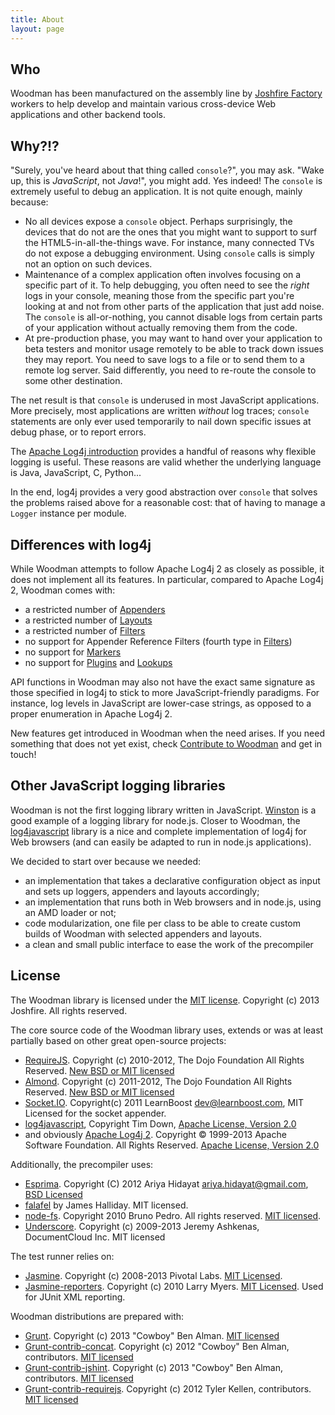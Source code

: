```yaml
---
title: About
layout: page
---
```


## <a id="who"></a>Who
Woodman has been manufactured on the assembly line by [Joshfire Factory](http://factory.joshfire.com) workers to help develop and maintain various cross-device Web applications and other backend tools.

## <a id="why"></a>Why?!?
"Surely, you've heard about that thing called `console`?", you may ask. "Wake up, this is *JavaScript*, not *Java*!", you might add. Yes indeed! The `console` is extremely useful to debug an application. It is not quite enough, mainly because:

- No all devices expose a `console` object. Perhaps surprisingly, the devices that do not are the ones that you might want to support to surf the HTML5-in-all-the-things wave. For instance, many connected TVs do not expose a debugging environment. Using `console` calls is simply not an option on such devices.
- Maintenance of a complex application often involves focusing on a specific part of it. To help debugging, you often need to see the *right* logs in your console, meaning those from the specific part you're looking at and not from other parts of the application that just add noise. The `console` is all-or-nothing, you cannot disable logs from certain parts of your application
without actually removing them from the code.
- At pre-production phase, you may want to hand over your application to beta testers and monitor usage remotely to be able to track down issues they may report. You need to save logs to a file or to send them to a remote log server. Said differently, you need to re-route the console to some other destination.

The net result is that `console` is underused in most JavaScript applications. More precisely, most applications are written *without* log traces; `console` statements are only ever used temporarily to nail down specific issues at debug phase, or to report errors.

The [Apache Log4j introduction](http://logging.apache.org/log4j/2.x/manual/index.html) provides a handful of reasons why flexible logging is useful. These reasons are valid whether the underlying language is Java, JavaScript, C, Python...

In the end, log4j provides a very good abstraction over `console` that solves the problems raised above for a reasonable cost: that of having to manage a `Logger` instance per module.

## <a id="differences-with-log4j"></a>Differences with log4j
While Woodman attempts to follow Apache Log4j 2 as closely as possible, it does not implement all its features. In particular, compared to Apache Log4j 2, Woodman comes with: 

- a restricted number of [Appenders](http://logging.apache.org/log4j/2.x/manual/filters.html)
- a restricted number of [Layouts](http://logging.apache.org/log4j/2.x/manual/layouts.html)
- a restricted number of [Filters](http://logging.apache.org/log4j/2.x/manual/filters.html)
- no support for Appender Reference Filters (fourth type in [Filters](http://logging.apache.org/log4j/2.x/manual/filters.html))
- no support for [Markers](http://logging.apache.org/log4j/2.x/manual/markers.html)
- no support for [Plugins](http://logging.apache.org/log4j/2.x/manual/plugins.html) and [Lookups](http://logging.apache.org/log4j/2.x/manual/lookups.html)

API functions in Woodman may also not have the exact same signature as those specified in log4j to stick to more JavaScript-friendly paradigms. For instance, log levels in JavaScript are lower-case strings, as opposed to a proper enumeration in Apache Log4j 2.

New features get introduced in Woodman when the need arises. If you need something that does not yet exist, check [Contribute to Woodman](contribute.html) and get in touch!

## <a id="other-javascript-logging-libraries"></a>Other JavaScript logging libraries

Woodman is not the first logging library written in JavaScript. [Winston](https://github.com/flatiron/winston) is a good example of a logging library for node.js. Closer to Woodman, the
[log4javascript](http://log4javascript.org/) library is a nice and complete implementation of log4j for Web browsers (and can easily be adapted to run in node.js applications).

We decided to start over because we needed:

- an implementation that takes a declarative configuration object as input and sets up loggers, appenders and layouts accordingly;
- an implementation that runs both in Web browsers and in node.js, using an AMD loader or not;
- code modularization, one file per class to be able to create custom builds of Woodman with selected appenders and layouts.
- a clean and small public interface to ease the work of the precompiler

## <a id="license"></a>License

The Woodman library is licensed under the [MIT license](https://raw.github.com/joshfire/woodman/master/LICENSE). Copyright (c) 2013 Joshfire. All rights reserved.

The core source code of the Woodman library uses, extends or was at least partially based on other great open-source projects:

- [RequireJS](http://requirejs.org/). Copyright (c) 2010-2012, The Dojo Foundation All Rights Reserved. [New BSD or MIT licensed](https://github.com/jrburke/requirejs/blob/master/LICENSE)
- [Almond](https://github.com/jrburke/almond). Copyright (c) 2011-2012, The Dojo Foundation All Rights Reserved. [New BSD or MIT licensed](https://github.com/jrburke/almond/blob/master/LICENSE)
- [Socket.IO](http://socket.io/). Copyright(c) 2011 LearnBoost <dev@learnboost.com>, MIT Licensed for the socket appender.
- [log4javascript](http://log4javascript.org/), Copyright Tim Down, [Apache License, Version 2.0](http://www.apache.org/licenses/LICENSE-2.0.html)
- and obviously [Apache Log4j 2](http://logging.apache.org). Copyright © 1999-2013 Apache Software Foundation. All Rights Reserved. [Apache License, Version 2.0](http://logging.apache.org/log4j/2.x/license.html)

Additionally, the precompiler uses:

- [Esprima](http://esprima.org/). Copyright (C) 2012 Ariya Hidayat <ariya.hidayat@gmail.com>, [BSD Licensed](https://github.com/ariya/esprima/blob/master/LICENSE.BSD)
- [falafel](https://github.com/substack/node-falafel) by James Halliday. MIT licensed.
- [node-fs](). Copyright 2010 Bruno Pedro. All rights reserved. [MIT licensed](https://github.com/bpedro/node-fs/blob/master/LICENSE).
- [Underscore](http://underscorejs.org/). Copyright (c) 2009-2013 Jeremy Ashkenas, DocumentCloud Inc. MIT licensed

The test runner relies on:

- [Jasmine](http://pivotal.github.io/jasmine/). Copyright (c) 2008-2013 Pivotal Labs. [MIT Licensed](https://github.com/pivotal/jasmine/blob/master/MIT.LICENSE).
- [Jasmine-reporters](https://github.com/larrymyers/jasmine-reporters/). Copyright (c) 2010 Larry Myers. [MIT Licensed](https://github.com/larrymyers/jasmine-reporters/blob/master/LICENSE). Used for JUnit XML reporting.

Woodman distributions are prepared with:

- [Grunt](http://gruntjs.com/). Copyright (c) 2013 "Cowboy" Ben Alman. [MIT licensed](http://github.com/gruntjs/grunt/blob/master/LICENSE-MIT)
- [Grunt-contrib-concat](https://github.com/gruntjs/grunt-contrib-concat). Copyright (c) 2012 "Cowboy" Ben Alman, contributors. [MIT licensed](https://github.com/gruntjs/grunt-contrib-concat/blob/master/LICENSE-MIT)
- [Grunt-contrib-jshint](https://github.com/gruntjs/grunt-contrib-jshint). Copyright (c) 2013 "Cowboy" Ben Alman, contributors. [MIT licensed](https://github.com/gruntjs/grunt-contrib-jshint/blob/master/LICENSE-MIT)
- [Grunt-contrib-requirejs](https://github.com/gruntjs/grunt-contrib-requirejs). Copyright (c) 2012 Tyler Kellen, contributors. [MIT licensed](https://github.com/gruntjs/grunt-contrib-requirejs/blob/master/LICENSE-MIT)
